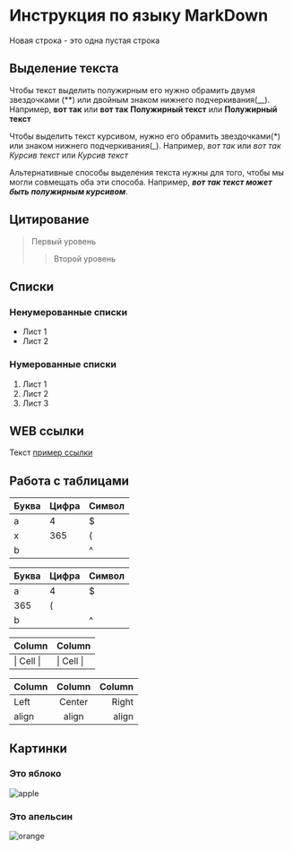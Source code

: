 # Инструкция по языку MarkDown

Новая строка - это одна пустая строка
## Выделение текста

Чтобы текст выделить полужирным его нужно обрамить двумя звездочками (**) или двойным знаком нижнего подчеркивания(__). Например, **вот так** или __вот так__
**Полужирный текст** или __Полужирный текст__

Чтобы выделить текст курсивом, нужно его обрамить звездочками(*) или знаком нижнего подчеркивания(_). Например, *вот так* или _вот так_
*Курсив текст* или  _Курсив текст_

Альтернативные способы выделения текста нужны для того, чтобы мы могли совмещать оба эти способа. Например, __*вот так текст может быть полужирным курсивом*__.


## Цитирование
> Первый уровень
>> Второй уровень

## Списки
### Ненумерованные списки
* Лист 1
* Лист 2
### Нумерованные списки
1. Лист 1
2. Лист 2
3. Лист 3

## WEB ссылки
Текст [пример ссылки](http.example.com "Всплывающая подсказка")

## Работа с таблицами

Буква | Цифра | Символ
------ | ------|----------
a      | 4     | $
x      | 365    | (
b      |       | ^  

Буква|Цифра|Символ
---|---|---
a|4|$
 |365|(
b| |^  

Column | Column
------ | ------
\| Cell \|| \| Cell \|  


Column | Column | Column
:----- | :----: | -----:
Left   | Center | Right
align  | align  | align

## Картинки

### Это яблоко

![apple](apple.jpg)

### Это апельсин

![orange](orange.png)